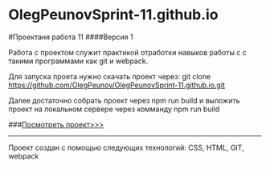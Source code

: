 # OlegPeunovSprint-11.github.io

#Проектаня работа 11
####Версия 1  

Работа с проектом служит практикой отработки навыков работы с с такими программами как git и webpack.


Для запуска проета нужно скачать проект через: git clone https://github.com/OlegPeunov/OlegPeunovSprint-11.github.io.git

Далее достаточно собрать проект через npm run build и выложить проект на локальном сервере через комманду npm run build





###[Посмотреть проект>>>](https://olegpeunov.github.io/OlegPeunovSprint-11.github.io)
***
Проект создан с помощью следующих технологий: CSS, HTML, GIT, webpack